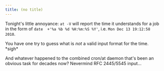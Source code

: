 ```yaml
---
title: (no title)
---
```

<p>Tonight's little annoyance: <code>at -V</code> will report the time it understands for a job in the form of <code>date  +'%a %b %d %H:%m:%S %Y'</code>, i.e. <code>Mon Dec 13 19:12:58 2010</code>.</p>

<p>You have one try to guess what is <em>not</em> a valid input format for the time. *sigh*</p>

<p>And whatever happened to the combined cron/at daemon that's been an obvious task for decades now? Nevermind RFC 2445/5545 input...</p>